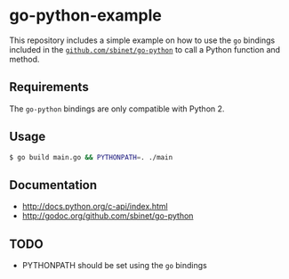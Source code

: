 # go-python-example

This repository includes a simple example on how to use the `go` bindings included in the 
[`github.com/sbinet/go-python`](https://github.com/sbinet/go-python) to call a Python function and method.

## Requirements

The `go-python` bindings are only compatible with Python 2.

## Usage

```bash
$ go build main.go && PYTHONPATH=. ./main
```

## Documentation

- http://docs.python.org/c-api/index.html
- http://godoc.org/github.com/sbinet/go-python

## TODO

- PYTHONPATH should be set using the `go` bindings
